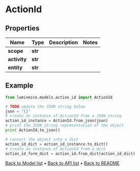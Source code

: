 # ActionId


## Properties
Name | Type | Description | Notes
------------ | ------------- | ------------- | -------------
**scope** | **str** |  | 
**activity** | **str** |  | 
**entity** | **str** |  | 

## Example

```python
from luminesce.models.action_id import ActionId

# TODO update the JSON string below
json = "{}"
# create an instance of ActionId from a JSON string
action_id_instance = ActionId.from_json(json)
# print the JSON string representation of the object
print ActionId.to_json()

# convert the object into a dict
action_id_dict = action_id_instance.to_dict()
# create an instance of ActionId from a dict
action_id_form_dict = action_id.from_dict(action_id_dict)
```
[Back to Model list](../README.md#documentation-for-models) &#8226; [Back to API list](../README.md#documentation-for-api-endpoints) &#8226; [Back to README](../README.md)


